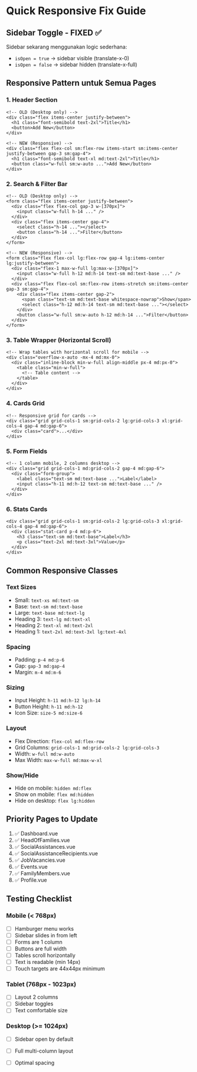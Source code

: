 # Quick Responsive Fix Guide

## Sidebar Toggle - FIXED ✅

Sidebar sekarang menggunakan logic sederhana:
- `isOpen = true` → sidebar visible (translate-x-0)
- `isOpen = false` → sidebar hidden (translate-x-full)

## Responsive Pattern untuk Semua Pages

### 1. Header Section
```vue
<!-- OLD (Desktop only) -->
<div class="flex items-center justify-between">
  <h1 class="font-semibold text-2xl">Title</h1>
  <button>Add New</button>
</div>

<!-- NEW (Responsive) -->
<div class="flex flex-col sm:flex-row items-start sm:items-center justify-between gap-3 sm:gap-4">
  <h1 class="font-semibold text-xl md:text-2xl">Title</h1>
  <button class="w-full sm:w-auto ...">Add New</button>
</div>
```

### 2. Search & Filter Bar
```vue
<!-- OLD (Desktop only) -->
<form class="flex items-center justify-between">
  <div class="flex flex-col gap-3 w-[370px]">
    <input class="w-full h-14 ..." />
  </div>
  <div class="flex items-center gap-4">
    <select class="h-14 ..."></select>
    <button class="h-14 ...">Filter</button>
  </div>
</form>

<!-- NEW (Responsive) -->
<form class="flex flex-col lg:flex-row gap-4 lg:items-center lg:justify-between">
  <div class="flex-1 max-w-full lg:max-w-[370px]">
    <input class="w-full h-12 md:h-14 text-sm md:text-base ..." />
  </div>
  <div class="flex flex-col sm:flex-row items-stretch sm:items-center gap-3 sm:gap-4">
    <div class="flex items-center gap-2">
      <span class="text-sm md:text-base whitespace-nowrap">Show</span>
      <select class="h-12 md:h-14 text-sm md:text-base ..."></select>
    </div>
    <button class="w-full sm:w-auto h-12 md:h-14 ...">Filter</button>
  </div>
</form>
```

### 3. Table Wrapper (Horizontal Scroll)
```vue
<!-- Wrap tables with horizontal scroll for mobile -->
<div class="overflow-x-auto -mx-4 md:mx-0">
  <div class="inline-block min-w-full align-middle px-4 md:px-0">
    <table class="min-w-full">
      <!-- Table content -->
    </table>
  </div>
</div>
```

### 4. Cards Grid
```vue
<!-- Responsive grid for cards -->
<div class="grid grid-cols-1 sm:grid-cols-2 lg:grid-cols-3 xl:grid-cols-4 gap-4 md:gap-6">
  <div class="card">...</div>
</div>
```

### 5. Form Fields
```vue
<!-- 1 column mobile, 2 columns desktop -->
<div class="grid grid-cols-1 md:grid-cols-2 gap-4 md:gap-6">
  <div class="form-group">
    <label class="text-sm md:text-base ...">Label</label>
    <input class="h-11 md:h-12 text-sm md:text-base ..." />
  </div>
</div>
```

### 6. Stats Cards
```vue
<div class="grid grid-cols-1 sm:grid-cols-2 lg:grid-cols-3 xl:grid-cols-4 gap-4 md:gap-6">
  <div class="stat-card p-4 md:p-6">
    <h3 class="text-sm md:text-base">Label</h3>
    <p class="text-2xl md:text-3xl">Value</p>
  </div>
</div>
```

## Common Responsive Classes

### Text Sizes
- Small: `text-xs md:text-sm`
- Base: `text-sm md:text-base`
- Large: `text-base md:text-lg`
- Heading 3: `text-lg md:text-xl`
- Heading 2: `text-xl md:text-2xl`
- Heading 1: `text-2xl md:text-3xl lg:text-4xl`

### Spacing
- Padding: `p-4 md:p-6`
- Gap: `gap-3 md:gap-4`
- Margin: `m-4 md:m-6`

### Sizing
- Input Height: `h-11 md:h-12 lg:h-14`
- Button Height: `h-11 md:h-12`
- Icon Size: `size-5 md:size-6`

### Layout
- Flex Direction: `flex-col md:flex-row`
- Grid Columns: `grid-cols-1 md:grid-cols-2 lg:grid-cols-3`
- Width: `w-full md:w-auto`
- Max Width: `max-w-full md:max-w-xl`

### Show/Hide
- Hide on mobile: `hidden md:flex`
- Show on mobile: `flex md:hidden`
- Hide on desktop: `flex lg:hidden`

## Priority Pages to Update

1. ✅ Dashboard.vue
2. ✅ HeadOfFamilies.vue  
3. ✅ SocialAssistances.vue
4. ✅ SocialAssistanceRecipients.vue
5. ✅ JobVacancies.vue
6. ✅ Events.vue
7. ✅ FamilyMembers.vue
8. ✅ Profile.vue

## Testing Checklist

### Mobile (< 768px)
- [ ] Hamburger menu works
- [ ] Sidebar slides in from left
- [ ] Forms are 1 column
- [ ] Buttons are full width
- [ ] Tables scroll horizontally
- [ ] Text is readable (min 14px)
- [ ] Touch targets are 44x44px minimum

### Tablet (768px - 1023px)
- [ ] Layout 2 columns
- [ ] Sidebar toggles
- [ ] Text comfortable size

### Desktop (>= 1024px)
- [ ] Sidebar open by default
- [ ] Full multi-column layout
- [ ] Optimal spacing

